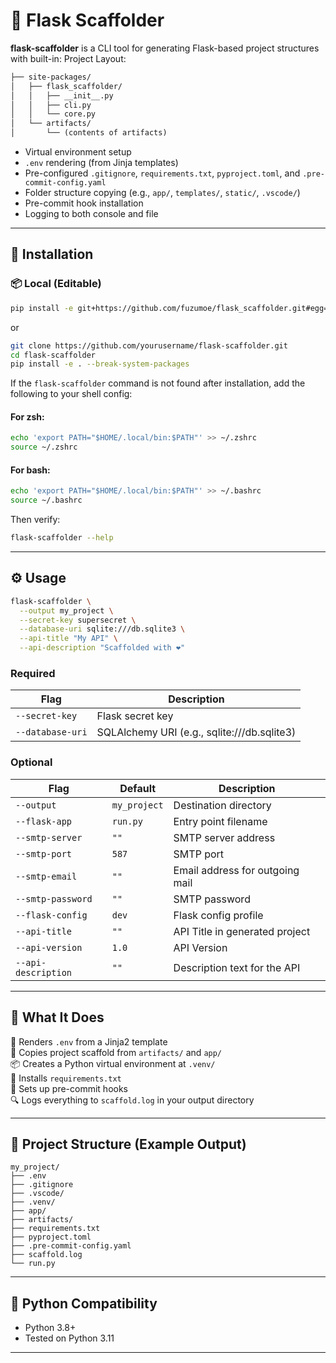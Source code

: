 # 💪 Flask Scaffolder

**flask-scaffolder** is a CLI tool for generating Flask-based project structures with built-in:
Project Layout:
```txt
├── site-packages/
│   ├── flask_scaffolder/
│   │   ├── __init__.py
│   │   ├── cli.py
│   │   └── core.py
│   └── artifacts/
│       └── (contents of artifacts)
```

- Virtual environment setup
- `.env` rendering (from Jinja templates)
- Pre-configured `.gitignore`, `requirements.txt`, `pyproject.toml`, and `.pre-commit-config.yaml`
- Folder structure copying (e.g., `app/`, `templates/`, `static/`, `.vscode/`)
- Pre-commit hook installation
- Logging to both console and file

---

## 🚀 Installation

### 📦 Local (Editable)
```bash
pip install -e git+https://github.com/fuzumoe/flask_scaffolder.git#egg=flask-scaffolder --break-system-packages
```
or
```bash
git clone https://github.com/yourusername/flask-scaffolder.git
cd flask-scaffolder
pip install -e . --break-system-packages
```

If the `flask-scaffolder` command is not found after installation, add the following to your shell config:

#### For zsh:
```bash
echo 'export PATH="$HOME/.local/bin:$PATH"' >> ~/.zshrc
source ~/.zshrc
```

#### For bash:
```bash
echo 'export PATH="$HOME/.local/bin:$PATH"' >> ~/.bashrc
source ~/.bashrc
```

Then verify:
```bash
flask-scaffolder --help
```

---

## ⚙️ Usage

```bash
flask-scaffolder \
  --output my_project \
  --secret-key supersecret \
  --database-uri sqlite:///db.sqlite3 \
  --api-title "My API" \
  --api-description "Scaffolded with ❤️"
```

### Required

| Flag           | Description                     |
|----------------|---------------------------------|
| `--secret-key` | Flask secret key                |
| `--database-uri` | SQLAlchemy URI (e.g., sqlite:///db.sqlite3) |

### Optional

| Flag               | Default         | Description                              |
|--------------------|-----------------|------------------------------------------|
| `--output`         | `my_project`    | Destination directory                     |
| `--flask-app`      | `run.py`        | Entry point filename                     |
| `--smtp-server`    | `""`            | SMTP server address                      |
| `--smtp-port`      | `587`           | SMTP port                                |
| `--smtp-email`     | `""`            | Email address for outgoing mail          |
| `--smtp-password`  | `""`            | SMTP password                            |
| `--flask-config`   | `dev`           | Flask config profile                     |
| `--api-title`      | `""`            | API Title in generated project           |
| `--api-version`    | `1.0`           | API Version                              |
| `--api-description`| `""`            | Description text for the API             |

---

## 📂 What It Does

📄 Renders `.env` from a Jinja2 template  
👥 Copies project scaffold from `artifacts/` and `app/`  
📦 Creates a Python virtual environment at `.venv/`  
🔧 Installs `requirements.txt`  
🔢 Sets up pre-commit hooks  
🔍 Logs everything to `scaffold.log` in your output directory  

---

## 📁 Project Structure (Example Output)

```
my_project/
├── .env
├── .gitignore
├── .vscode/
├── .venv/
├── app/
├── artifacts/
├── requirements.txt
├── pyproject.toml
├── .pre-commit-config.yaml
├── scaffold.log
└── run.py
```

---

## 🐍 Python Compatibility

- Python 3.8+
- Tested on Python 3.11

--- 